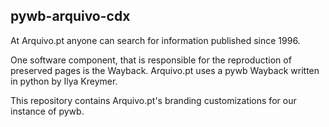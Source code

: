 ## pywb-arquivo-cdx

At Arquivo.pt anyone can search for information published since 1996.

One software component, that is responsible for the reproduction of preserved pages is the Wayback. Arquivo.pt uses a pywb Wayback written in python by Ilya Kreymer.

This repository contains Arquivo.pt's branding customizations for our instance of pywb.

